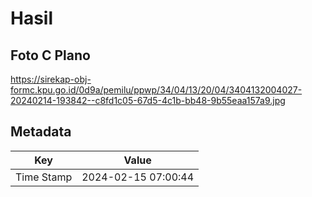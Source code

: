 # Hasil

## Foto C Plano

https://sirekap-obj-formc.kpu.go.id/0d9a/pemilu/ppwp/34/04/13/20/04/3404132004027-20240214-193842--c8fd1c05-67d5-4c1b-bb48-9b55eaa157a9.jpg


## Metadata

| Key        | Value               |
| ---------- | ------------------- |
| Time Stamp | 2024-02-15 07:00:44 |



